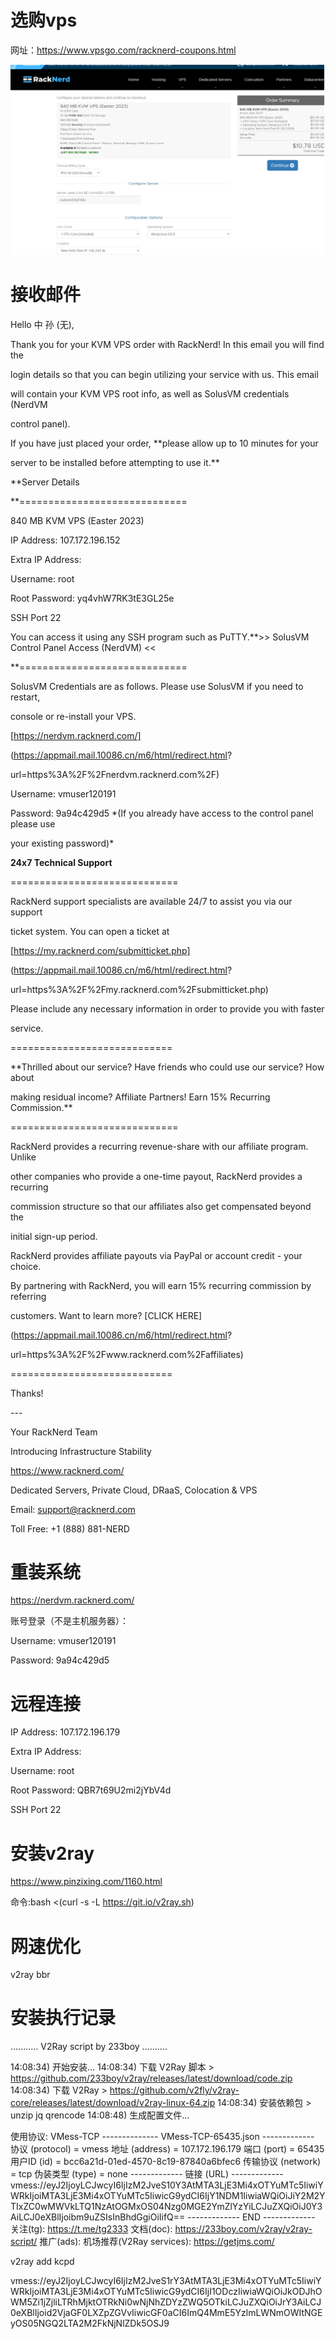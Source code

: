 # 选购vps

网址：https://www.vpsgo.com/racknerd-coupons.html

![image-20230518222224170](images/image-20230518222224170.png)

# 接收邮件

Hello 中 孙 (无), 

Thank you for your KVM VPS order with RackNerd! In this email you will find the 

login details so that you can begin utilizing your service with us. This email 

will contain your KVM VPS root info, as well as SolusVM credentials (NerdVM 

control panel). 

If you have just placed your order, **please allow up to 10 minutes for your 

server to be installed before attempting to use it.** 

**Server Details 

**============================= 

840 MB KVM VPS (Easter 2023) 

IP Address: 107.172.196.152 

Extra IP Address: 

Username: root 

Root Password: yq4vhW7RK3tE3GL25e 

SSH Port 22 

You can access it using any SSH program such as PuTTY.**>> SolusVM Control Panel Access (NerdVM) << 

**============================= 

SolusVM Credentials are as follows. Please use SolusVM if you need to restart, 

console or re-install your VPS. 

[https://nerdvm.racknerd.com/] 

(https://appmail.mail.10086.cn/m6/html/redirect.html? 

url=https%3A%2F%2Fnerdvm.racknerd.com%2F) 

Username: vmuser120191 

Password: 9a94c429d5 *(If you already have access to the control panel please use 

your existing password)* 

**24x7 Technical Support** 

============================= 

RackNerd support specialists are available 24/7 to assist you via our support 

ticket system. You can open a ticket at 

[https://my.racknerd.com/submitticket.php] 

(https://appmail.mail.10086.cn/m6/html/redirect.html? 

url=https%3A%2F%2Fmy.racknerd.com%2Fsubmitticket.php) 

Please include any necessary information in order to provide you with faster 

service. 

============================ 

**Thrilled about our service? Have friends who could use our service? How about 

making residual income? Affiliate Partners! Earn 15% Recurring Commission.** 

============================= 

RackNerd provides a recurring revenue-share with our affiliate program. Unlike 

other companies who provide a one-time payout, RackNerd provides a recurring 

commission structure so that our affiliates also get compensated beyond the 

initial sign-up period. 

RackNerd provides affiliate payouts via PayPal or account credit - your choice. 

By partnering with RackNerd, you will earn 15% recurring commission by referring 

customers. Want to learn more? [CLICK HERE] 

(https://appmail.mail.10086.cn/m6/html/redirect.html? 

url=https%3A%2F%2Fwww.racknerd.com%2Faffiliates) 

============================ 

Thanks! 

\--- 

Your RackNerd Team 

Introducing Infrastructure Stability 

https://www.racknerd.com/ 

Dedicated Servers, Private Cloud, DRaaS, Colocation & VPS 

Email: support@racknerd.com 

Toll Free: +1 (888) 881-NERD





# 重装系统

https://nerdvm.racknerd.com/

账号登录（不是主机服务器）：

Username: vmuser120191

Password: 9a94c429d5

# 远程连接

IP Address: 107.172.196.179

Extra IP Address:

Username: root

Root Password: QBR7t69U2mi2jYbV4d

SSH Port 22





# 安装v2ray

https://www.pinzixing.com/1160.html

命令:bash <(curl -s -L https://git.io/v2ray.sh)

# 网速优化

v2ray bbr







# 安装执行记录

........... V2Ray script by 233boy ..........

14:08:34) 开始安装...
14:08:34) 下载 V2Ray 脚本 > https://github.com/233boy/v2ray/releases/latest/download/code.zip
14:08:34) 下载 V2Ray > https://github.com/v2fly/v2ray-core/releases/latest/download/v2ray-linux-64.zip
14:08:34) 安装依赖包 > unzip jq qrencode
14:08:48) 生成配置文件...

使用协议: VMess-TCP
-------------- VMess-TCP-65435.json -------------
协议 (protocol)         = vmess
地址 (address)          = 107.172.196.179
端口 (port)             = 65435
用户ID (id)             = bcc6a21d-01ed-4570-8c19-87840a6bfec6
传输协议 (network)      = tcp
伪装类型 (type)         = none
------------- 链接 (URL) -------------
vmess://eyJ2IjoyLCJwcyI6IjIzM2JveS10Y3AtMTA3LjE3Mi4xOTYuMTc5IiwiYWRkIjoiMTA3LjE3Mi4xOTYuMTc5IiwicG9ydCI6IjY1NDM1IiwiaWQiOiJiY2M2YTIxZC0wMWVkLTQ1NzAtOGMxOS04Nzg0MGE2YmZlYzYiLCJuZXQiOiJ0Y3AiLCJ0eXBlIjoibm9uZSIsInBhdGgiOiIifQ==
------------- END -------------
关注(tg): https://t.me/tg2333
文档(doc): https://233boy.com/v2ray/v2ray-script/
推广(ads): 机场推荐(V2Ray services): https://getjms.com/











 v2ray add kcpd

vmess://eyJ2IjoyLCJwcyI6IjIzM2JveS1rY3AtMTA3LjE3Mi4xOTYuMTc5IiwiYWRkIjoiMTA3LjE3Mi4xOTYuMTc5IiwicG9ydCI6IjI1ODczIiwiaWQiOiJkODJhOWM5Zi1jZjliLTRhMjktOTRkNi0wNjNhZDYzZWQ5OTkiLCJuZXQiOiJrY3AiLCJ0eXBlIjoid2VjaGF0LXZpZGVvIiwicGF0aCI6ImQ4MmE5YzlmLWNmOWItNGEyOS05NGQ2LTA2M2FkNjNlZDk5OSJ9




